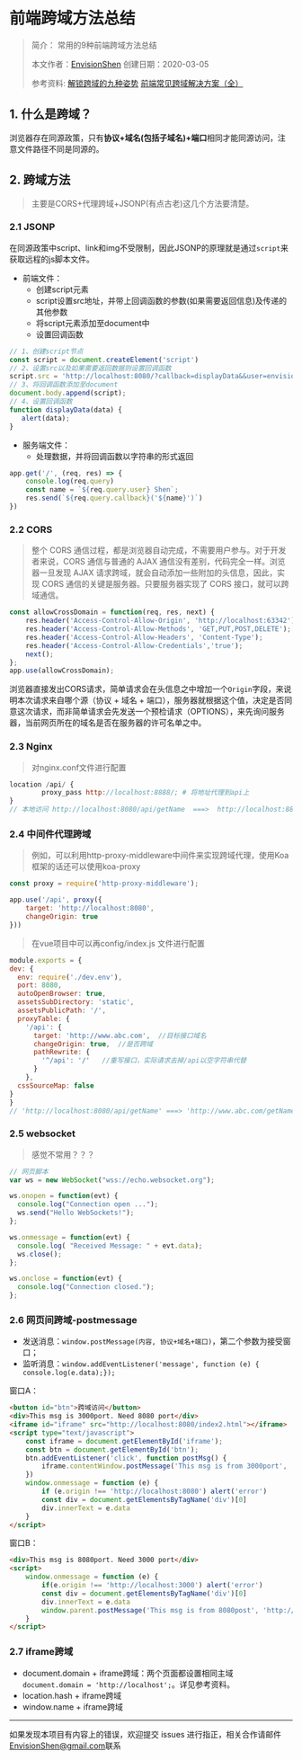 # 前端跨域方法总结

> 简介： 常用的9种前端跨域方法总结
>
> 本文作者：[EnvisionShen](https://github.com/MrEnvision)    创建日期：2020-03-05
>
> 参考资料: [解锁跨域的九种姿势](https://github.com/LiChangyi/crossDomain)   [前端常见跨域解决方案（全）](https://segmentfault.com/a/1190000011145364)



## 1. 什么是跨域？

浏览器存在同源政策，只有**协议+域名(包括子域名)+端口**相同才能同源访问，注意文件路径不同是同源的。

## 2. 跨域方法

> 主要是CORS+代理跨域+JSONP(有点古老)这几个方法要清楚。

### 2.1 JSONP

在同源政策中script、link和img不受限制，因此JSONP的原理就是通过`script`来获取远程的js脚本文件。

- 前端文件：
  - 创建script元素
  - script设置src地址，并带上回调函数的参数(如果需要返回信息)及传递的其他参数
  - 将script元素添加至document中
  - 设置回调函数

```javascript
// 1、创建script节点
const script = document.createElement('script')
// 2、设置src以及如果需要返回数据则设置回调函数
script.src = 'http://localhost:8080/?callback=displayData&&user=envision';
// 3、将回调函数添加至document
document.body.append(script);
// 4、设置回调函数
function displayData(data) {
   alert(data);
}
```

- 服务端文件：
  - 处理数据，并将回调函数以字符串的形式返回

```javascript
app.get('/', (req, res) => {
    console.log(req.query)
    const name = `${req.query.user} Shen`;
    res.send(`${req.query.callback}('${name}')`)
})
```

### 2.2 CORS

> 整个 CORS 通信过程，都是浏览器自动完成，不需要用户参与。对于开发者来说，CORS 通信与普通的 AJAX 通信没有差别，代码完全一样。浏览器一旦发现 AJAX 请求跨域，就会自动添加一些附加的头信息，因此，实现 CORS 通信的关键是服务器。只要服务器实现了 CORS 接口，就可以跨域通信。

```javascript
const allowCrossDomain = function(req, res, next) {
    res.header('Access-Control-Allow-Origin', 'http://localhost:63342');
    res.header('Access-Control-Allow-Methods', 'GET,PUT,POST,DELETE');
    res.header('Access-Control-Allow-Headers', 'Content-Type');
    res.header('Access-Control-Allow-Credentials','true');
    next();
};
app.use(allowCrossDomain);
```

浏览器直接发出CORS请求，简单请求会在头信息之中增加一个`Origin`字段，来说明本次请求来自哪个源（协议 + 域名 + 端口），服务器就根据这个值，决定是否同意这次请求，而非简单请求会先发送一个预检请求（OPTIONS），来先询问服务器，当前网页所在的域名是否在服务器的许可名单之中。

### 2.3 Nginx

> 对nginx.conf文件进行配置

```javascript
location /api/ {
        proxy_pass http://localhost:8888/; # 将地址代理到api上
}
// 本地访问 http://localhost:8080/api/getName  ===>  http://localhost:8888/getName
```

### 2.4 中间件代理跨域

> 例如，可以利用http-proxy-middleware中间件来实现跨域代理，使用Koa框架的话还可以使用koa-proxy

```javascript
const proxy = require('http-proxy-middleware');

app.use('/api', proxy({
    target: 'http://localhost:8080',
    changeOrigin: true
}))
```

> 在vue项目中可以再config/index.js 文件进行配置

```javascript
module.exports = {
dev: {
  env: require('./dev.env'),
  port: 8080,
  autoOpenBrowser: true,
  assetsSubDirectory: 'static',
  assetsPublicPath: '/',
  proxyTable: {
    '/api': {
      target: 'http://www.abc.com',  //目标接口域名
      changeOrigin: true,  //是否跨域
      pathRewrite: {
        '^/api': '/'   //重写接口，实际请求去掉/api以空字符串代替
      }
    },
  cssSourceMap: false
}
}
// 'http://localhost:8080/api/getName' ===> 'http://www.abc.com/getName'  
```

### 2.5 websocket

> 感觉不常用？？？

```js
// 网页脚本
var ws = new WebSocket("wss://echo.websocket.org");

ws.onopen = function(evt) { 
  console.log("Connection open ..."); 
  ws.send("Hello WebSockets!");
};

ws.onmessage = function(evt) {
  console.log( "Received Message: " + evt.data);
  ws.close();
};

ws.onclose = function(evt) {
  console.log("Connection closed.");
}; 
```

### 2.6 网页间跨域-postmessage

- 发送消息：`window.postMessage(内容, 协议+域名+端口)`，第二个参数为接受窗口；
- 监听消息：`window.addEventListener('message', function (e) { console.log(e.data);});`

窗口A：

```html
<button id="btn">跨域访问</button>
<div>This msg is 3000port. Need 8080 port</div>
<iframe id="iframe" src="http://localhost:8080/index2.html"></iframe>
<script type="text/javascript">
    const iframe = document.getElementById('iframe');
    const btn = document.getElementById('btn');
    btn.addEventListener('click', function postMsg() {
        iframe.contentWindow.postMessage('This msg is from 3000port', 'http://localhost:8080')
    })
    window.onmessage = function (e) {
        if (e.origin !== 'http://localhost:8080') alert('error')
        const div = document.getElementsByTagName('div')[0]
        div.innerText = e.data
    }
</script>
```

窗口B：

```html
<div>This msg is 8080port. Need 3000 port</div>
<script>
    window.onmessage = function (e) {
        if(e.origin !== 'http://localhost:3000') alert('error')
        const div = document.getElementsByTagName('div')[0]
        div.innerText = e.data
        window.parent.postMessage('This msg is from 8080post', 'http://localhost:3000')
    }
</script>
```

### 2.7 iframe跨域
- document.domain + iframe跨域：两个页面都设置相同主域`document.domain = 'http://localhost';`。详见参考资料。
- location.hash + iframe跨域
- window.name + iframe跨域



------

如果发现本项目有内容上的错误，欢迎提交 issues 进行指正，相关合作请邮件<a href="mailto:EnvisionShen@gmail.com">EnvisionShen@gmail.com</a>联系